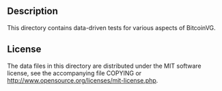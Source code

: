 Description
------------

This directory contains data-driven tests for various aspects of BitcoinVG.

License
--------

The data files in this directory are distributed under the MIT software
license, see the accompanying file COPYING or
http://www.opensource.org/licenses/mit-license.php.

